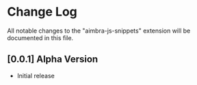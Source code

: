 # Change Log

All notable changes to the "aimbra-js-snippets" extension will be documented in this file.

## [0.0.1] Alpha Version

- Initial release